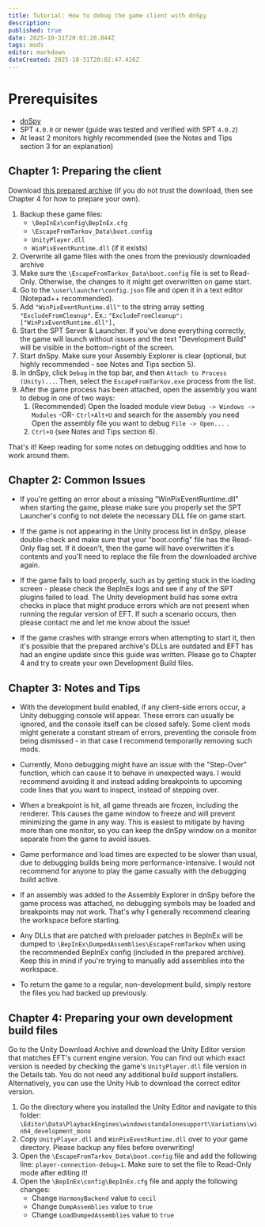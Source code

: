 ```yaml
---
title: Tutorial: How to debug the game client with dnSpy
description: 
published: true
date: 2025-10-31T20:03:20.844Z
tags: mods
editor: markdown
dateCreated: 2025-10-31T20:02:47.426Z
---
```


# Prerequisites
- [dnSpy](https://github.com/dnSpyEx/dnSpy)
- SPT `4.0.0` or newer (guide was tested and verified with SPT `4.0.2`)
- At least 2 monitors highly recommended (see the Notes and Tips section 3 for an explanation)

## Chapter 1: Preparing the client

Download [this prepared archive](https://mega.nz/file/38w1lQjC#kqKSaYBdcWzOASflUpwsYPC6I6DOqXzuq3157LPoLRg) (if you do not trust the download, then see Chapter 4 for how to prepare your own).
    
1. Backup these game files:
	- `\BepInEx\config\BepInEx.cfg`
	- `\EscapeFromTarkov_Data\boot.config`
	- `UnityPlayer.dll`
	- `WinPixEventRuntime.dll` (if it exists) 
2. Overwrite all game files with the ones from the previously downloaded archive
3. Make sure the `\EscapeFromTarkov_Data\boot.config` file is set to Read-Only. Otherwise, the changes to it might get overwritten on game start.
4. Go to the `\user\launcher\config.json` file and open it in a text editor (Notepad++ recommended).
5. Add `"WinPixEventRuntime.dll"` to the string array setting `"ExcludeFromCleanup"`. Ex.: `"ExcludeFromCleanup": ["WinPixEventRuntime.dll"],`
6. Start the SPT Server & Launcher. If you've done everything correctly, the game will launch without issues and the text "Development Build" will be visible in the bottom-right of the screen.
7. Start dnSpy. Make sure your Assembly Explorer is clear (optional, but highly recommended - see Notes and Tips section 5).
8. In dnSpy, click `Debug` in the top bar, and then `Attach to Process (Unity)...`. Then, select the `EscapeFromTarkov.exe` process from the list.
9. After the game process has been attached, open the assembly you want to debug in one of two ways:
	1. (Recommended) Open the loaded module view `Debug -> Windows -> Modules` -OR- `Ctrl+Alt+U` and search for the assembly you need Open the assembly file you want to debug `File -> Open...` .
	2. `Ctrl+O` (see Notes and Tips section 6).
  
That's it! Keep reading for some notes on debugging oddities and how to work around them.

## Chapter 2: Common Issues

- If you're getting an error about a missing "WinPixEventRuntime.dll" when starting the game, please make sure you properly set the SPT Launcher's config to not delete the necessary DLL file on game start.

- If the game is not appearing in the Unity process list in dnSpy, please double-check and make sure that your "boot.config" file has the Read-Only flag set. If it doesn't, then the game will have overwritten it's contents and you'll need to replace the file from the downloaded archive again.

- If the game fails to load properly, such as by getting stuck in the loading screen - please check the BepInEx logs and see if any of the SPT plugins failed to load. The Unity development build has some extra checks in place that might produce errors which are not present when running the regular version of EFT. If such a scenario occurs, then please contact me and let me know about the issue!

- If the game crashes with strange errors when attempting to start it, then it's possible that the prepared archive's DLLs are outdated and EFT has had an engine update since this guide was written. Please go to Chapter 4 and try to create your own Development Build files.


## Chapter 3: Notes and Tips

- With the development build enabled, if any client-side errors occur, a Unity debugging console will appear. These errors can usually be ignored, and the console itself can be closed safely. Some client mods might generate a constant stream of errors, preventing the console from being dismissed - in that case I recommend temporarily removing such mods.

- Currently, Mono debugging might have an issue with the "Step-Over" function, which can cause it to behave in unexpected ways. I would recommend avoiding it and instead adding breakpoints to upcoming code lines that you want to inspect, instead of stepping over.

- When a breakpoint is hit, all game threads are frozen, including the renderer. This causes the game window to freeze and will prevent minimizing the game in any way. This is easiest to mitigate by having more than one monitor, so you can keep the dnSpy window on a monitor separate from the game to avoid issues.

- Game performance and load times are expected to be slower than usual, due to debugging builds being more performance-intensive. I would not recommend for anyone to play the game casually with the debugging build active.

- If an assembly was added to the Assembly Explorer in dnSpy before the game process was attached, no debugging symbols may be loaded and breakpoints may not work. That's why I generally recommend clearing the workspace before starting.

- Any DLLs that are patched with preloader patches in BepInEx will be dumped to `\BepInEx\DumpedAssemblies\EscapeFromTarkov` when using the recommended BepInEx config (included in the prepared archive). Keep this in mind if you're trying to manually add assemblies into the workspace.

- To return the game to a regular, non-development build, simply restore the files you had backed up previously.

## Chapter 4: Preparing your own development build files

Go to the Unity Download Archive and download the Unity Editor version that matches EFT's current engine version. You can find out which exact version is needed by checking the game's `UnityPlayer.dll` file version in the Details tab. You do not need any additional build support installers. Alternatively, you can use the Unity Hub to download the correct editor version.


1. Go the directory where you installed the Unity Editor and navigate to this folder: `\Editor\Data\PlaybackEngines\windowsstandalonesupport\Variations\win64_development_mono`
2. Copy `UnityPlayer.dll` and `WinPixEventRuntime.dll` over to your game directory. Please backup any files before overwriting!
3. Open the `\EscapeFromTarkov_Data\boot.config` file and add the following line: `player-connection-debug=1`. Make sure to set the file to Read-Only mode after editing it!
4. Open the `\BepInEx\config\BepInEx.cfg` file and apply the following changes:
	- Change `HarmonyBackend` value to `cecil`
	- Change `DumpAssemblies` value to `true`
	- Change `LoadDumpedAssemblies` value to `true`